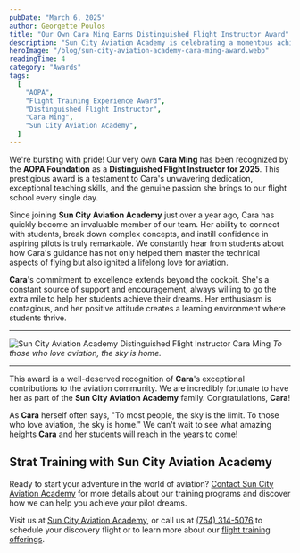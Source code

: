 ```yaml
---
pubDate: "March 6, 2025"
author: Georgette Poulos
title: "Our Own Cara Ming Earns Distinguished Flight Instructor Award"
description: "Sun City Aviation Academy is celebrating a momentous achievement, having been crowned the Best Flight School in the Southern Region by the prestigious 2025 Flight Training Experience Awards, presented by You Can Fly."
heroImage: "/blog/sun-city-aviation-academy-cara-ming-award.webp"
readingTime: 4
category: "Awards"
tags:
  [
    "AOPA",
    "Flight Training Experience Award",
    "Distinguished Flight Instructor",
    "Cara Ming",
    "Sun City Aviation Academy",
  ]
---
```


We're bursting with pride! Our very own **Cara Ming** has been recognized by the **AOPA Foundation** as a **Distinguished Flight Instructor for 2025**. This prestigious award is a testament to Cara's unwavering dedication, exceptional teaching skills, and the genuine passion she brings to our flight school every single day.

Since joining **Sun City Aviation Academy** just over a year ago, Cara has quickly become an invaluable member of our team. Her ability to connect with students, break down complex concepts, and instill confidence in aspiring pilots is truly remarkable. We constantly hear from students about how Cara's guidance has not only helped them master the technical aspects of flying but also ignited a lifelong love for aviation.

**Cara**'s commitment to excellence extends beyond the cockpit. She's a constant source of support and encouragement, always willing to go the extra mile to help her students achieve their dreams. Her enthusiasm is contagious, and her positive attitude creates a learning environment where students thrive.

---

![Sun City Aviation Academy Distinguished Flight Instructor Cara Ming](/blog/sun-city-aviation-academy-cara-ming.jpeg)
_To those who love aviation, the sky is home._

---

This award is a well-deserved recognition of **Cara**'s exceptional contributions to the aviation community. We are incredibly fortunate to have her as part of the **Sun City Aviation Academy** family. Congratulations, **Cara**!

As **Cara** herself often says, "To most people, the sky is the limit. To those who love aviation, the sky is home." We can't wait to see what amazing heights **Cara** and her students will reach in the years to come!

## Strat Training with Sun City Aviation Academy

Ready to start your adventure in the world of aviation? [Contact Sun City Aviation Academy](/contact) for more details about our training programs and discover how we can help you achieve your pilot dreams.

Visit us at [Sun City Aviation Academy](/), or call us at [(754) 314-5076](tel:7544232159) to schedule your discovery flight or to learn more about our [flight training offerings](/flight-training-pilot-programs).
